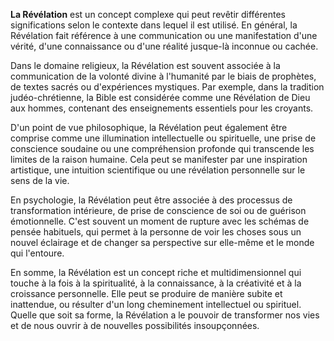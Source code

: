 **La Révélation** est un concept complexe qui peut revêtir différentes significations selon le contexte dans lequel il est utilisé. En général, la Révélation fait référence à une communication ou une manifestation d'une vérité, d'une connaissance ou d'une réalité jusque-là inconnue ou cachée.

Dans le domaine religieux, la Révélation est souvent associée à la communication de la volonté divine à l'humanité par le biais de prophètes, de textes sacrés ou d'expériences mystiques. Par exemple, dans la tradition judéo-chrétienne, la Bible est considérée comme une Révélation de Dieu aux hommes, contenant des enseignements essentiels pour les croyants.

D'un point de vue philosophique, la Révélation peut également être comprise comme une illumination intellectuelle ou spirituelle, une prise de conscience soudaine ou une compréhension profonde qui transcende les limites de la raison humaine. Cela peut se manifester par une inspiration artistique, une intuition scientifique ou une révélation personnelle sur le sens de la vie.

En psychologie, la Révélation peut être associée à des processus de transformation intérieure, de prise de conscience de soi ou de guérison émotionnelle. C'est souvent un moment de rupture avec les schémas de pensée habituels, qui permet à la personne de voir les choses sous un nouvel éclairage et de changer sa perspective sur elle-même et le monde qui l'entoure.

En somme, la Révélation est un concept riche et multidimensionnel qui touche à la fois à la spiritualité, à la connaissance, à la créativité et à la croissance personnelle. Elle peut se produire de manière subite et inattendue, ou résulter d'un long cheminement intellectuel ou spirituel. Quelle que soit sa forme, la Révélation a le pouvoir de transformer nos vies et de nous ouvrir à de nouvelles possibilités insoupçonnées.